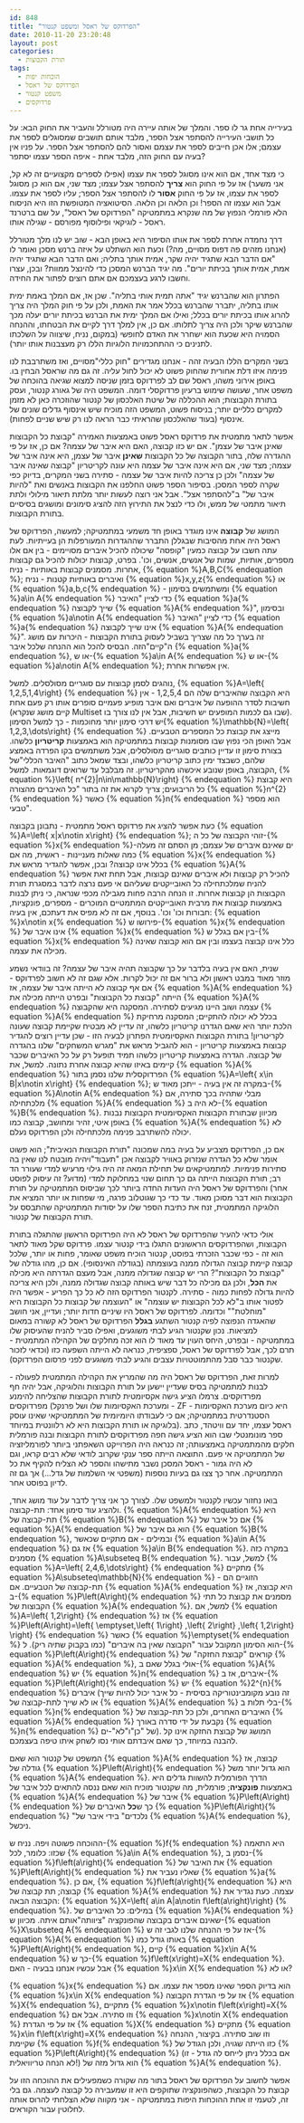 ```yaml
---
id: 848
title: "הפרדוקס של ראסל ומשפט קנטור"
date: 2010-11-20 23:20:48
layout: post
categories: 
  - תורת הקבוצות
tags: 
  - הוכחות יפות
  - הפרדוקס של ראסל
  - משפט קנטור
  - פרדוקסים
---
```

בעירייה אחת גר לו ספר. והמלך של אותה עיירה היה מטורלל והעביר את החוק הבא: על כל תושבי העירייה להסתפר אצל הספר, מלבד אותם תושבים שמסוגלים לספר את עצמם; אלו אכן חייבים לספר את עצמם ואסור להם להסתפר אצל הספר. על פניו אין בעיה עם החוק הזה, מלבד אחת - איפה הספר עצמו יסתפר?

כי מצד אחד, אם הוא אינו מסוגל לספר את עצמו (אפילו לספרים מקצועיים זה לא קל, אני משער) אז על פי החוק הוא <strong>צריך</strong> להסתפר אצל עצמו; מצד שני, אם הוא כן מסוגל לספר את עצמו, אז על פי החוק <strong>אסור</strong> לו להסתפר אצל הספר; עליו לספר את עצמו. אבל הוא עצמו זה הספר! וכן הלאה וכן הלאה. הסיטואציה המטופשת הזו היא הניסוח הלא פורמלי הנפוץ של מה שנקרא במתמטיקה "הפרדוקס של ראסל", על שם ברטרנד ראסל - לוגיקאי ופילוסוף מפורסם - שגילה אותו.

דרך נחמדה אחרת לספר את אותו הסיפור היא באופן הבא - שוב יש לנו מלך מטורלל (אנחנו מזהים פה דפוס מסויים, מה?) וכעת הוא השתלט על איזה ברנש מסכן ואומר לו "אם הדבר הבא שתגיד יהיה שקר, אמית אותך בתליה; ואם הדבר הבא שתגיד יהיה אמת, אמית אותך בכיתת יורים". מה יגיד הברנש המסכן כדי להינצל ממוות? ובכן, עצרו וחשבו לרגע בעצמכם אם אתם רוצים לפתור את החידה.

הפתרון הוא שהברנש יגיד "אתה תמית אותי בתליה". שכן אז, אם המלך באמת ימית אותו בתליה, יתברר שהברנש בכלל אמר את האמת, ולכן על פי חוק המלך היה צריך להרוג אותו בכיתת יורים בכלל; ואילו אם המלך ימית את הברנש בכיתת יורים יעלה מכך שהברנש שיקר ולכן היה צריך לתלותו. אם כן, אין למלך דרך לקיים את הבטחתו, וההנחה הסמויה היא שכעת הוא ישחרר את האדם לחופשי (במקום, נניח, שיצווה על השלכתו לתנינים כי ההתחכמויות הלוגיות הללו רק מעצבנות אותו יותר).

בשני המקרים הללו הבעיה זהה - אנחנו מגדירים "חוק כללי"מסויים, ואז משתרבבת לנו פנימה איזו דלת אחורית שהחוק פשוט לא יכול לחול עליה. זה גם מה שראסל הבחין בו. באופן אירוני משהו, ראסל שם לב לפרדוקס בזמן שניסה למצוא שגיאה בהוכחה של משפט אחר, שעושה שימוש ברעיון פרדוקסלי דומה. המשפט היה של גאורג קנטור, ועסק בתורת הקבוצות; הוא ההכללה של שיטת האלכסון של קנטור שהוזכרה כאן לא מזמן למקרים כלליים יותר; בניסוח פשוט, המשפט הזה מוכיח שיש אינסוף גדלים שונים של אינסוף (בעוד שהאלכסון שהראיתי כבר הראה לנו רק שיש שניים לפחות).

אפשר לתאר מתמטית את פרדוקס ראסל פשוט באמצעות האמירה "קבוצת כל הקבוצות שאינן איבר של עצמן". אם יש כזו קבוצה, האם היא איבר של עצמה? אם כן, אז על פי ההגדרה שלה, בתור הקבוצה של כל הקבוצות <strong>שאינן</strong> איבר של עצמן, היא אינה איבר של עצמה; מצד שני, אם היא אינה איבר של עצמה היא עונה לקריטריון "קבוצה שאינה איבר של עצמה" ולכן כן צריכה להיות איבר של עצמה - סתירה בשני המקרים, בדיוק כפי שקרה לספר המסכן. בסיפור הספר פשוט החלפנו את הקבוצות באנשים ואת "להיות איבר של" ב"להסתפר אצל". אבל אני רוצה לעשות יותר מלתת תיאור מילולי ולתת תיאור מתמטי של ממש, ולו כדי לנצל את התירוץ הזה להציג סימונים ומושגים בסיסיים בתורת הקבוצות.

המושג של <strong>קבוצה</strong> אינו מוגדר באופן חד משמעי במתמטיקה; למעשה, הפרדוקס של ראסל היה אחת מהסיבות שבגללן התברר שההגדרות המעורפלות הן בעייתיות. לעת עתה חשבו על קבוצה כמעין "קופסה" שיכולה להכיל איברים מסויימים - בין אם אלו מספרים, אותיות, שמות של אנשים, אנשים, וכו'. בפרט, קבוצות יכולות להכיל גם קבוצות אחרות. מסמנים קבוצות באותיות - נניח, {% equation %}A,B,C{% endequation %}; ואיברים באותיות קטנות - נניח {% equation %}x,y,z{% endequation %} או {% equation %}a,b,c{% endequation %} - ומשתמשים בסימון {% equation %}a\in A{% endequation %} כדי לציין "האיבר {% equation %}a{% endequation %} שייך לקבוצה {% equation %}A{% endequation %}", ובסימון {% equation %}a\notin A{% endequation %} כדי לציין "האיבר {% equation %}a{% endequation %} אינו שייך לקבוצה {% equation %}A{% endequation %}". זה בערך כל מה שצריך בשביל לעסוק בתורת הקבוצות - היכרות עם מושג ה"קיים"הזה. הבסיס להכל הוא ההנחה שלכל איבר {% equation %}a{% endequation %}, או ש-{% equation %}a\in A{% endequation %} או ש-{% equation %}a\notin A{% endequation %}; אין אפשרות אחרת.

נוהגים לסמן קבוצות עם סוגריים מסולסלים. למשל, {% equation %}A=\left\{ 1,2,5,1,4\right\} {% endequation %} היא הקבוצה שהאיברים שלה הם 1,2,5,4 - אין חשיבות לסדר ההופעה של איברים ואם איבר מופיע פעמיים סופרים אותו רק פעם אחת (קיים מושג שנקרא Multiset שבו גם לכמות המופעים יש חשיבות, אבל אין לנו צורך בו). יש דרכי סימון יותר מחוכמות - כך למשל הסימון{% equation %}\mathbb{N}=\left\{ 1,2,3,\dots\right\} {% endequation %} מייצג את קבוצת כל המספרים הטבעיים. אבל האופן הכי נפוץ שבו מסומנות קבוצות במתמטיקה הוא באמצעות <strong>קריטריון</strong> כלשהו. בצורת סימון זו עדיין כותבים סוגריים מסולסלים, אבל משתמשים בקו הפרדה באמצע שלהם, כשבצד ימין כתוב קריטריון כלשהו, ובצד שמאל כתוב "האיבר הכללי"של הקבוצה, באופן שנובע איכשהו מהקריטריון. זה מבלבל עד שרואים דוגמאות. למשל, {% equation %}\left\{ n^{2}|n\in\mathbb{N}\right\} {% endequation %} היא קבוצת כל הריבועים; צריך לקרוא את זה בתור "כל האיברים מהצורה {% equation %}n^{2}{% endequation %} כאשר {% equation %}n{% endequation %} הוא מספר טבעי".

כעת אפשר להציג את פרדוקס ראסל מתמטית - נתבונן בקבוצה {% equation %}A=\left\{ x|x\notin x\right\} {% endequation %}; זוהי הקבוצה של כל ה-{% equation %}x{% endequation %}-ים שאינם איברים של עצמם; מן הסתם זה מעלה כמה שאלות מעניינות - ראשית, מה אם {% equation %}x{% endequation %} בכלל אינו קבוצה? ובכן, אפשר להגדיר מראש את {% equation %}A{% endequation %} להכיל רק קבוצות ולא איברים שאינם קבוצות, אבל תחת זאת אפשר להניח שמלכתחילה כל האובייקטים שעליהם אי פעם נרצה לדבר במסגרת תורת הקבוצות הן קבוצות אחרות. זו הנחה הרבה פחות מגבילה מכפי שנראה, כי ניתן לבנות באמצעות קבוצות את מרבית האובייקטים המתמטיים המוכרים - מספרים, פונקציות, חבורות וכו' וכו'. בנוסף, אם זה לא מפיס את דעתכם, אין בעיה: {% equation %}x\notin x{% endequation %} פירושו ש-{% equation %}x{% endequation %} אינו איבר של {% equation %}x{% endequation %} בין אם בגלל ש-{% equation %}x{% endequation %} כלל אינו קבוצה בעצמו ובין אם הוא קבוצה שאינה מכילה את עצמה.

שנית, האם אין בעיה בלדבר על כך שקבוצה תהיה איבר של עצמה? זה בוודאי נשמע מוזר מאוד במבט ראשון ולא ברור אם זה יכול לקרות. אלא שגם זה לא חשוב לפרדוקס - אם אף קבוצה לא הייתה איבר של עצמה, אז {% equation %}A{% endequation %} הייתה "קבוצת כל הקבוצות" ובפרט הייתה מכילה את {% equation %}A{% endequation %} עצמה ושוב היינו מגיעים לסתירה. המסקנה היא שהקבוצה {% equation %}A{% endequation %} בכלל לא יכולה להתקיים; המסקנה מרחיקת הלכת יותר היא שאם הגדרנו קריטריון כלשהו, זה עדיין לא מבטיח שקיימת קבוצה שעונה לקריטריון! בתורת הקבוצות האקסיומטית הפתרון לבעיה הזו - שכן עדיין רוצים להגדיר קבוצות באמצעות קריטריון - הוא להגביל מראש את "מגרש המשחקים" שלנו בהגדרה של קבוצה. הגדרה באמצעות קריטריון כלשהו תמיד תופעל רק על כל האיברים שכבר קיימים באיזו שהיא קבוצה אחרת נתונה. למשל, את {% equation %}A{% endequation %} הפרדוקסלית שלנו נסמן בתור {% equation %}A=\left\{ x\in B|x\notin x\right\} {% endequation %}; במקרה זה אין בעיה - ייתכן מאוד ש-{% equation %}A\notin A{% endequation %} מבלי שתהיה בכך סתירה, אם מלכתחילה {% equation %}A{% endequation %} לא היה ב-{% equation %}B{% endequation %}. מכיוון שבתורת הקבוצות האקסיומטית הקבוצות נבנות באופן איטי, זהיר ומחושב, קבוצה כמו {% equation %}A{% endequation %} לא יכולה להשתרבב פנימה מלכתחילה ולכן הפרדוקס נעלם.

אם כן, הפרדוקס מצביע על בעיה במה שמכונה "תורת הקבוצות הנאיבית"; הוא פשוט אומר שלא כל הגדרה שנזרוק באוויר לקבוצה אכן "תעבוד"ויהיה מובטח לנו שאין בה סתירות פנימיות. למתמטיקאים של תחילת המאה זה היה גילוי מרעיש למדי שעורר הד רב; תורת הקבוצות הייתה גם כך תחום שנוי במחלוקת למדי (מדוע? זה עיסוק לפוסט אחר) והפרדוקס של ראסל היה העדות החדה ביותר לכך שביסוס המתמטיקה על תורת הקבוצות הוא דבר מסוכן מאוד. עד כדי כך שגוטלוב פרגה, מי שפחות או יותר המציא את הלוגיקה המתמטית, זנח את כתיבת הספר שלו על יסודות המתמטיקה שהתבסס על תורת הקבוצות של קנטור.

אולי כדאי להעיר שהפרדוקס של ראסל לא היה הפרדוקס הראשון שהתגלה בתורת הקבוצות, ושהפרדוקסים הראשונים התגלו בידי קנטור עצמו. פרדוקס שקל מאוד לתאר הוא זה - כפי שכבר הזכרתי בפוסט, קנטור הוכיח משפט שאומר, פחות או יותר, שלכל קבוצה קיימת קבוצה הגדולה ממנה בעוצמתה (בגודלה האינסופי). אם כן, מהו גודלה של "קבוצת כל הקבוצות"? הרי יש קבוצה שגדולה ממנה, אבל מעצם הגדרתה היא מכילה את <strong>הכל</strong>, ולכן גם מכילה כל דבר שיש באותה קבוצה שגדולה ממנה, ולכן היא צריכה להיות גדולה לפחות כמוה - סתירה. לקנטור הפרדוקס הזה לא כל כך הפריע - אפשר היה לפטור אותו ב"לא לכל הקבוצות יש עוצמה" או "העוצמה של קבוצות כל הקבוצות היא "מוחלטת"" וכדומה. לפרדוקס של ראסל היו שיניים חדות יותר; ועדיין, אני חושב שהאגדה הנפוצה לפיה קנטור השתגע <strong>בגלל</strong> הפרדוקס של ראסל לא קשורה במאום למציאות. נכון שקנטור הגיע לבתי משוגעים, ואפילו סביר להניח שהעיסוק שלו במתמטיקה - ובפרט, היחס העוין עד מאוד לו הוא זכה מחלקים של הקהילה המתמטית - תרם לכך, אבל לפרדוקס של ראסל, ספציפית, כנראה לא הייתה השפעה כזו (וכדאי לזכור שקנטור כבר סבל מהתמוטטויות עצבים והגיע לבתי משוגעים לפני פרסום הפרדוקס).

למרות זאת, הפרדוקס של ראסל היה מה שהמריץ את הקהילה המתמטית לפעולה - לבנות למתמטיקה בסיס שעדיין יישען על תורת הקבוצות והלוגיקה, אבל יהיה חף מפרדוקסים. צרמלו הציע גישה אקסיומטית לתורת הקבוצות שהצליחה להימנע מפרדוקסים (ומערכת האקסיומות שלו ושל פרנקל - ZF - היא כיום מערכת האקסיומות הסטנדרטית במתמטיקה; אם כי לעבודתו היומיומית של המתמטיקאי שאינו עוסק בלוגיקה או תורת הקבוצות היא לא רלוונטית במיוחד). ראסל עצמו, יחד עם וויטהד, כתב ספר מונומנטלי שבו הוא הציע גישה חפה מפרדוקסים לתורת הקבוצות ובנה פורמלית חלקים מהמתמטיקה באמצעותה; זה כנראה היה הפרוייקט השאפתני ביותר לפורמליזציה של המתמטיקה אי פעם. התוצאה הייתה ספר ענקי שקרוב לודאי שלא רבים קראו, וגם לא היה גמור - ראסל המסכן נשבר מתישהו והספר לא הצליח להקיף את כל המתמטיקה. אחר כך צצו גם בעיות נוספות (משפטי אי השלמות של גדל...) אך גם זה לדיון בפוסט אחר.

בואו נחזור עכשיו לקנטור ולמשפט שלו. לצורך כך אני צריך לדבר על עוד מושג אחד, ולהציג עוד סימון אחד: תת-קבוצה. {% equation %}A{% endequation %} היא תת-קבוצה של {% equation %}B{% endequation %} אם כל איבר של {% equation %}A{% endequation %} הוא גם איבר של {% equation %}B{% endequation %}, ובמילים - אם מתקיים שכאשר {% equation %}a\in A{% endequation %} אז גם {% equation %}a\in B{% endequation %}. במקרה כזה מסמנים {% equation %}A\subseteq B{% endequation %}. למשל, עבור {% equation %}A=\left\{ 2,4,6,\dots\right\} {% endequation %} מתקיים {% equation %}A\subseteq\mathbb{N}{% endequation %} - הזוגיים הם תת-קבוצה של הטבעיים. אם {% equation %}A{% endequation %} היא קבוצה, אז ב-{% equation %}P\left(A\right){% endequation %} מסמנים את קבוצת כל תתי הקבוצות של {% equation %}A{% endequation %}. למשל, אם {% equation %}A=\left\{ 1,2\right\} {% endequation %} אז {% equation %}P\left(A\right)=\left\{ \emptyset,\left\{ 1\right\} ,\left\{ 2\right\} ,\left\{ 1,2\right\} \right\} {% endequation %} כאשר {% equation %}\emptyset{% endequation %} הוא הסימון המקובל עבור "הקבוצה שאין בה איברים" (כמו בקבוק שתיה ריק). ל-{% equation %}P\left(A\right){% endequation %} קוראים "קבוצת החזקה" של {% equation %}A{% endequation %}, אולי בגלל שאם ב-{% equation %}A{% endequation %} יש {% equation %}n{% endequation %} איברים, אז ב-{% equation %}P\left(A\right){% endequation %} יש {% equation %}2^{n}{% endequation %} איברים (זה נובע מקומבינטוריקה בסיסית - כל איבר יכול להיות שייך או לא שייך לתת-קבוצה של {% equation %}A{% endequation %} בלי תלות ב-{% equation %}n{% endequation %} האיברים האחרים, ולכן כל תת-קבוצה של {% equation %}A{% endequation %} נקבעת על ידי סדרה באורך {% equation %}n{% endequation %} של "כן"ו"לא"-ים). המושג של קבוצת החזקה אינו קל להבנה במיוחד, כך שאם איבדתם אותי נסו לשחק איתו טיפה בעצמכם.

המשפט של קנטור הוא שאם {% equation %}A{% endequation %} קבוצה, אז גודלה של {% equation %}P\left(A\right){% endequation %} הוא גדול יותר משל {% equation %}A{% endequation %}. הדרך הפורמלית להשוות גדלים היא באמצעות <strong>פונקציה</strong>; פורמלית, מה שקנטור מוכיח הוא שאם ננסה להתאים לכל איבר של {% equation %}A{% endequation %} איבר של {% equation %}P\left(A\right){% endequation %} כך ש<strong>כל</strong> האיברים של {% equation %}P\left(A\right){% endequation %} "נלכדים" בידי איבר של {% equation %}A{% endequation %}, ניכשל.

ההוכחה פשוטה ויפה. נניח ש-{% equation %}f{% endequation %} היא התאמה שכזו: כלומר, לכל {% equation %}a\in A{% endequation %}, נסמן ב-{% equation %}f\left(a\right){% endequation %} את האיבר של {% equation %}P\left(A\right){% endequation %} שאליו נעביר את {% equation %}a{% endequation %}. אם כן, {% equation %}f\left(a\right){% endequation %} היא קבוצה; תת קבוצה של {% equation %}A{% endequation %} עצמה. כעת נגדיר את הקבוצה הבאה: {% equation %}X=\left\{ a\in A|a\notin f\left(a\right)\right\} {% endequation %}. במילים: כל האיברים של {% equation %}A{% endequation %} שאינם איברים בקבוצה שהפונקציה "ציוותה"אותם איתה. מכיוון ש-{% equation %}X\subseteq A{% endequation %} אז על פי ההנחה שלנו לגבי זה ש-{% equation %}A{% endequation %} באותו גודל כמו {% equation %}P\left(A\right){% endequation %}, קיים {% equation %}x\in A{% endequation %} כך ש-{% equation %}f\left(x\right)=X{% endequation %}. אבל עכשיו אנחנו בבעיה - האם {% equation %}x\in X{% endequation %} או לא?

{% equation %}x{% endequation %} הוא בדיוק הספר שאינו מספר את עצמו. אם {% equation %}x\in X{% endequation %} אז על פי הגדרת הקבוצה {% equation %}X{% endequation %}, מתקיים {% equation %}x\notin f\left(x\right)=X{% endequation %} וזו סתירה. אבל אם {% equation %}x\notin X{% endequation %} אז על פי הגדרת {% equation %}X{% endequation %} מתקיים {% equation %}x\in f\left(x\right)=X{% endequation %} וזו שוב סתירה. בקיצור, ההנחה שקיימת {% equation %}f{% endequation %} כזו הייתה שגויה, ולכן הגודל של {% equation %}P\left(A\right){% endequation %} (אם בכלל ניתן לייחס לה גודל - זו לא הנחה טריוויאלית!) הוא גדול מזה של {% equation %}A{% endequation %}.

אפשר לחשוב על הפרדוקס של ראסל בתור מה שקורה כשמפעילים את ההוכחה הזו על קבוצת כל הקבוצות, כשהפונקציה שתוקפים היא זו שמעבירה כל קבוצה לעצמה. גם בלי זה, לטעמי זו אחת ההוכחות היפות במתמטיקה - אני מקווה שלא הצלחתי להרוס אותה לחלוטין עבור הקוראים.
